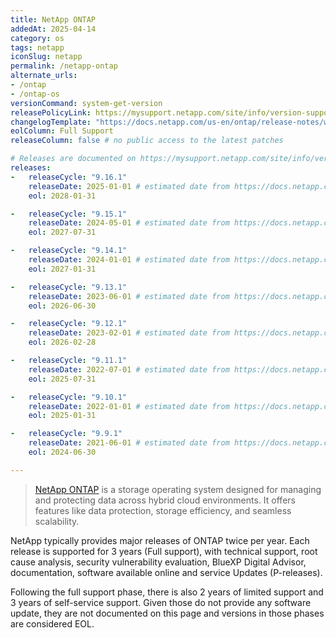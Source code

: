 ```yaml
---
title: NetApp ONTAP
addedAt: 2025-04-14
category: os
tags: netapp
iconSlug: netapp
permalink: /netapp-ontap
alternate_urls:
- /ontap
- /ontap-os
versionCommand: system-get-version
releasePolicyLink: https://mysupport.netapp.com/site/info/version-support
changelogTemplate: "https://docs.netapp.com/us-en/ontap/release-notes/whats-new-{{'__RELEASE_CYCLE__'|replace:'.',''}}.html"
eolColumn: Full Support
releaseColumn: false # no public access to the latest patches

# Releases are documented on https://mysupport.netapp.com/site/info/version-support.
releases:
-   releaseCycle: "9.16.1"
    releaseDate: 2025-01-01 # estimated date from https://docs.netapp.com/us-en/ontap/release-notes/release-support-reference.html
    eol: 2028-01-31

-   releaseCycle: "9.15.1"
    releaseDate: 2024-05-01 # estimated date from https://docs.netapp.com/us-en/ontap/release-notes/release-support-reference.html
    eol: 2027-07-31

-   releaseCycle: "9.14.1"
    releaseDate: 2024-01-01 # estimated date from https://docs.netapp.com/us-en/ontap/release-notes/release-support-reference.html
    eol: 2027-01-31

-   releaseCycle: "9.13.1"
    releaseDate: 2023-06-01 # estimated date from https://docs.netapp.com/us-en/ontap/release-notes/release-support-reference.html
    eol: 2026-06-30

-   releaseCycle: "9.12.1"
    releaseDate: 2023-02-01 # estimated date from https://docs.netapp.com/us-en/ontap/release-notes/release-support-reference.html
    eol: 2026-02-28

-   releaseCycle: "9.11.1"
    releaseDate: 2022-07-01 # estimated date from https://docs.netapp.com/us-en/ontap/release-notes/release-support-reference.html
    eol: 2025-07-31

-   releaseCycle: "9.10.1"
    releaseDate: 2022-01-01 # estimated date from https://docs.netapp.com/us-en/ontap/release-notes/release-support-reference.html
    eol: 2025-01-31

-   releaseCycle: "9.9.1"
    releaseDate: 2021-06-01 # estimated date from https://docs.netapp.com/us-en/ontap/release-notes/release-support-reference.html
    eol: 2024-06-30

---
```


> [NetApp ONTAP](https://www.netapp.com/data-storage/ontap/) is a storage operating system designed for managing and
> protecting data across hybrid cloud environments. It offers features like data protection, storage efficiency,
> and seamless scalability.

NetApp typically provides major releases of ONTAP twice per year. Each release is supported for 3 years (Full support),
with technical support, root cause analysis, security vulnerability evaluation, BlueXP Digital Advisor, documentation,
software available online and service Updates (P-releases).

Following the full support phase, there is also 2 years of limited support and 3 years of self-service support. Given
those do not provide any software update, they are not documented on this page and versions in those phases are considered EOL.
